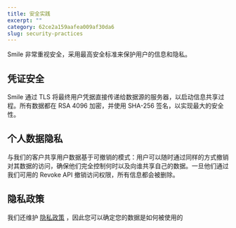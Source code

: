 ```yaml
---
title: 安全实践
excerpt: ""  
category: 62ce2a159aafea009af30da6
slug: security-practices
---
```


 Smile 非常重视安全，采用最高安全标准来保护用户的信息和隐私。

## 凭证安全

 Smile 通过 TLS 将最终用户凭据直接传递给数据源的服务器，以启动信息共享过程。所有数据都在 RSA 4096 加密，并使用 SHA-256 签名，以实现最大的安全性。

## 个人数据隐私

与我们的客户共享用户数据基于可撤销的模式：用户可以随时通过同样的方式撤销对其数据的访问，确保他们完全控制何时以及向谁共享自己的数据。一旦他们通过我们可用的 Revoke API 撤销访问权限，所有信息都会被删除。


## 隐私政策

我们还维护 [隐私政策](https://www.getsmileapi.com/privacy-policy) ，因此您可以确定您的数据是如何被使用的
